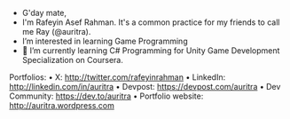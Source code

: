 - G'day mate,
- I'm Rafeyin Asef Rahman. It's a common practice for my friends to call me Ray (@auritra).
- I’m interested in learning Game Programming 
- 🌱 I’m currently learning C# Programming for Unity Game Development Specialization on Coursera.

Portfolios:
• X: http://twitter.com/rafeyinrahman
• LinkedIn: http://linkedin.com/in/auritra
• Devpost: https://devpost.com/auritra
• Dev Community: https://dev.to/auritra
• Portfolio website: http://auritra.wordpress.com

<!---
auritra/auritra is a ✨ special ✨ repository because its `README.md` (this file) appears on your GitHub profile.
You can click the Preview link to take a look at your changes.
--->
